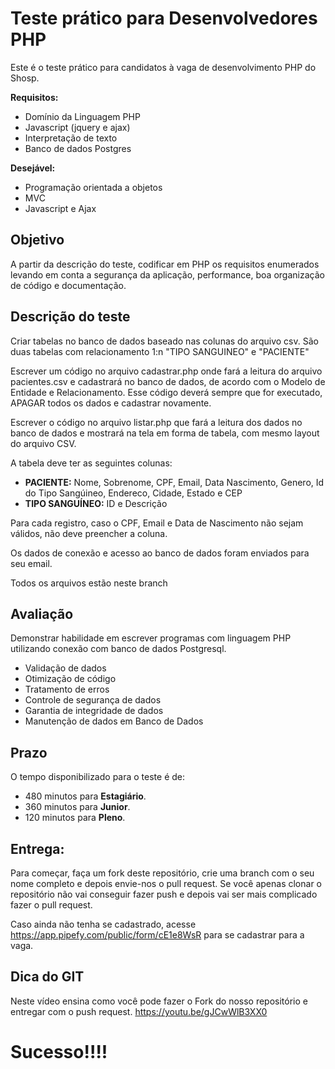 # Teste prático para Desenvolvedores PHP

Este é o teste prático para candidatos à vaga de desenvolvimento PHP do Shosp.

**Requisitos:**
- Domínio da Linguagem PHP
- Javascript (jquery e ajax)
- Interpretação de texto
- Banco de dados Postgres

**Desejável:**
- Programação orientada a objetos
- MVC
- Javascript e Ajax

## Objetivo

A partir da descrição do teste, codificar em PHP os requisitos enumerados levando em conta a segurança da aplicação, performance, boa organização de código e documentação.

## Descrição do teste

Criar tabelas no banco de dados baseado nas colunas do arquivo csv. São duas tabelas com relacionamento 1:n "TIPO SANGUINEO" e "PACIENTE"

Escrever um código no arquivo cadastrar.php onde fará a leitura do arquivo pacientes.csv e cadastrará no banco de dados, de acordo com o Modelo de Entidade e Relacionamento. Esse código deverá sempre que for executado, APAGAR todos os dados e cadastrar novamente.

Escrever o código no arquivo listar.php que fará a leitura dos dados no banco de dados e mostrará na tela em forma de tabela, com mesmo layout do arquivo CSV.

A tabela deve ter as seguintes colunas: 
- **PACIENTE:** Nome, Sobrenome, CPF, Email, Data Nascimento, Genero, Id do Tipo Sangúineo, Endereco, Cidade, Estado e CEP
- **TIPO SANGUÍNEO:** ID e Descrição

Para cada registro, caso o CPF, Email e Data de Nascimento não sejam válidos, não deve preencher a coluna.

Os dados de conexão e acesso ao banco de dados foram enviados para seu email.

Todos os arquivos estão neste branch

## Avaliação

Demonstrar habilidade em escrever programas com linguagem PHP utilizando conexão com banco de dados Postgresql.

- Validação de dados
- Otimização de código
- Tratamento de erros
- Controle de segurança de dados
- Garantia de integridade de dados
- Manutenção de dados em Banco de Dados

## Prazo

O tempo disponibilizado para o teste é de:
- 480 minutos para **Estagiário**.
- 360 minutos para **Junior**.
- 120 minutos para **Pleno**.

## Entrega:

Para começar, faça um fork deste repositório, crie uma branch com o seu nome completo e depois envie-nos o pull request. Se você apenas clonar o repositório não vai conseguir fazer push e depois vai ser mais complicado fazer o pull request.

Caso ainda não tenha se cadastrado, acesse https://app.pipefy.com/public/form/cE1e8WsR para se cadastrar para a vaga.

## Dica do GIT

Neste vídeo ensina como você pode fazer o Fork do nosso repositório e entregar com o push request. https://youtu.be/gJCwWlB3XX0

# Sucesso!!!!
